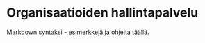 # Organisaatioiden hallintapalvelu

Markdown syntaksi - [esimerkkejä ja ohjeita täällä](http://daringfireball.net/projects/markdown/).
